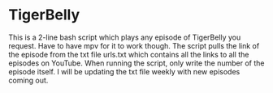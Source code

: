 # TigerBelly
This is a 2-line bash script which plays any episode of TigerBelly you request. Have to have mpv for it to work though. 
The script pulls the link of the episode from the txt file urls.txt which contains all the links to all the episodes on YouTube. 
When running the script, only write the number of the episode itself. I will be updating the txt file weekly with new episodes coming out. 
